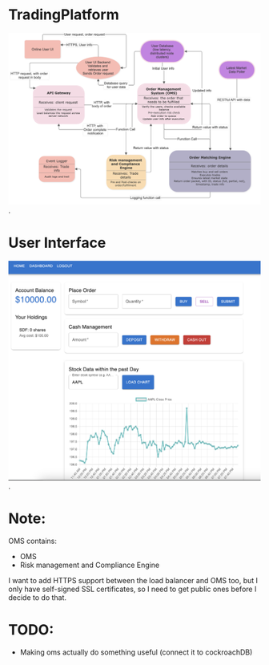 # TradingPlatform

![TradingPlatform Architecture](/docs/Architecture.png "TradingPlatform Architecture").

# User Interface  
![User Interface](/docs/Dashboard.png "User Interface").

# Note: 
OMS contains:  
* OMS
* Risk management and Compliance Engine

I want to add HTTPS support between the load balancer and OMS too, but I only have self-signed SSL certificates, so I need to get public ones before I decide to do that.

# TODO:  
* Making oms actually do something useful (connect it to cockroachDB)